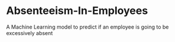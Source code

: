 # Absenteeism-In-Employees
A Machine Learning model to predict if an employee is going to be excessively absent
